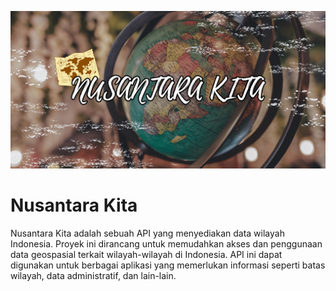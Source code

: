 ![Logo GitHub](.github/assets/banner.png)
# Nusantara Kita
Nusantara Kita adalah sebuah API yang menyediakan data wilayah Indonesia. Proyek ini dirancang untuk memudahkan akses dan penggunaan data geospasial terkait wilayah-wilayah di Indonesia. API ini dapat digunakan untuk berbagai aplikasi yang memerlukan informasi seperti batas wilayah, data administratif, dan lain-lain.